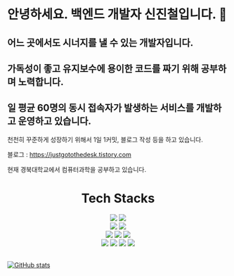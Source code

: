 # 안녕하세요. 백엔드 개발자 신진철입니다. 👋 #

## 어느 곳에서도 시너지를 낼 수 있는 개발자입니다. ##
## 가독성이 좋고 유지보수에 용이한 코드를 짜기 위해 공부하며 노력합니다. ##
## 일 평균 60명의 동시 접속자가 발생하는 서비스를 개발하고 운영하고 있습니다. ##
천천히 꾸준하게 성장하기 위해서 1일 1커밋, 블로그 작성 등을 하고 있습니다.

블로그 : https://justgotothedesk.tistory.com

현재 경북대학교에서 컴퓨터과학을 공부하고 있습니다.

<div align=center>
  <h1>Tech Stacks</h1>
</div>
<div align=center> 
  <img src="https://img.shields.io/badge/python-3776AB?style=for-the-badge&logo=python&logoColor=white">
  <img src="https://img.shields.io/badge/django-092E20?style=for-the-badge&logo=django&logoColor=white">
  <br>

  <img src="https://img.shields.io/badge/java-007396?style=for-the-badge&logo=java&logoColor=white">
  <img src="https://img.shields.io/badge/spring-6DB33F?style=for-the-badge&logo=spring&logoColor=white">
  <br>

  <img src="https://img.shields.io/badge/mysql-4479A1?style=for-the-badge&logo=mysql&logoColor=white">
  <img src="https://img.shields.io/badge/mongodb-47A248?style=for-the-badge&logo=mongodb&logoColor=white">
  <img src="https://img.shields.io/badge/elasticsearch-005571?style=for-the-badge&logo=elasticsearch&logoColor=white">
  <br>
  
  <img src="https://img.shields.io/badge/amazonec2-FF9900?style=for-the-badge&logo=amazonecs&logoColor=white">
  <img src="https://img.shields.io/badge/amazonrds-527FFF?style=for-the-badge&logo=amazonrds&logoColor=white">
  <img src="https://img.shields.io/badge/googlecloud-4285F4?style=for-the-badge&logo=googlecloud&logoColor=white">
  <img src="https://img.shields.io/badge/docker-2496ED?style=for-the-badge&logo=docker&logoColor=white">
  <br>
</div>
<br>

[![GitHub stats](https://github-readme-stats.vercel.app/api?username=justgotothedesk&show_icons=true&theme=dark)](https://github.com/anuraghazra/github-readme-stats)
<!--
**justgotothedesk/justgotothedesk** is a ✨ _special_ ✨ repository because its `README.md` (this file) appears on your GitHub profile.

Here are some ideas to get you started:

- 🔭 I’m currently working on ...
- 🌱 I’m currently learning ...
- 👯 I’m looking to collaborate on ...
- 🤔 I’m looking for help with ...
- 💬 Ask me about ...
- 📫 How to reach me: ...
- 😄 Pronouns: ...
- ⚡ Fun fact: ...
-->
